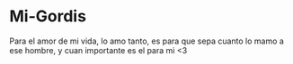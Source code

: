 # Mi-Gordis
Para el amor de mi vida, lo amo tanto, es para que sepa cuanto lo mamo a ese hombre, y cuan importante es el para mi &lt;3

